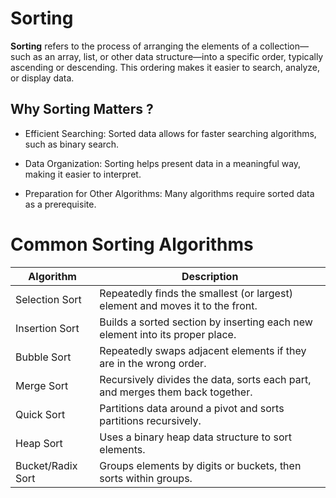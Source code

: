 # Sorting

**Sorting** refers to the process of arranging the elements of a collection—such as an array, list, or other data structure—into a specific order, typically ascending or descending. This ordering makes it easier to search, analyze, or display data.

## Why Sorting Matters ?

- Efficient Searching: Sorted data allows for faster searching algorithms, such as binary search.

- Data Organization: Sorting helps present data in a meaningful way, making it easier to interpret.

- Preparation for Other Algorithms: Many algorithms require sorted data as a prerequisite.



# Common Sorting Algorithms

| Algorithm         | Description                                                                 |
|------------------|-----------------------------------------------------------------------------|
| Selection Sort    | Repeatedly finds the smallest (or largest) element and moves it to the front. |
| Insertion Sort    | Builds a sorted section by inserting each new element into its proper place.  |
| Bubble Sort       | Repeatedly swaps adjacent elements if they are in the wrong order.            |
| Merge Sort        | Recursively divides the data, sorts each part, and merges them back together. |
| Quick Sort        | Partitions data around a pivot and sorts partitions recursively.              |
| Heap Sort         | Uses a binary heap data structure to sort elements.                           |
| Bucket/Radix Sort | Groups elements by digits or buckets, then sorts within groups.               |

